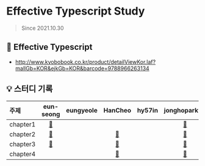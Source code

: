 # Effective Typescript Study

> Since 2021.10.30

## 📘 Effective Typescript

- http://www.kyobobook.co.kr/product/detailViewKor.laf?mallGb=KOR&ejkGb=KOR&barcode=9788966263134

<!-- 
    링크가 없을 경우는 테이블에서 자신의 열 문자수만큼 빈칸으로 채웁니다.
    링크가 있을 경우 양쪽에 blank를 하나씩 삽입니다.
 -->
## 💡 스터디 기록

| 주제      |  eun-seong                | eungyeole                  | HanCheo                  | hy57in                  | jonghopark95                  | ykss                 |
| :------- | :----------------------:  | :-----------------------:  | :---------------------:  | :--------------------:  | :---------------------------: | :-----------------:  |
| chapter1 | [🔗](./chapter1/eun-seong) |                            |                          |                         | [🔗](./chapter1/jonghopark95) |                      |
| chapter2 | [🔗](./chapter2/eun-seong) |                            | [🔗](./chapter2/HanCheo) |                         | [🔗](./chapter2/jonghopark95) |                      |
| chapter3 | [🔗](./chapter3/eun-seong) |                            | [🔗](./chapter3/HanCheo) |                         | [🔗](./chapter3/jonghopark95) |                      |
| chapter4 |                            |                            | [🔗](./chapter4/HanCheo) |                         | [🔗](./chapter4/jonghopark95) |                      |
